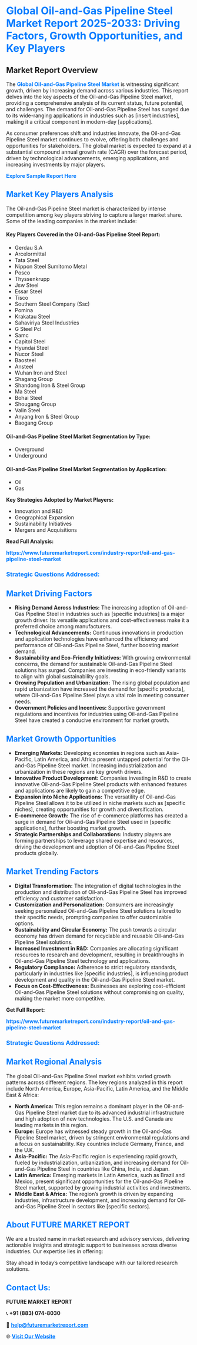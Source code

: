 <h1 style="color: #007BFF;">Global Oil-and-Gas Pipeline Steel Market Report 2025-2033: Driving Factors, Growth Opportunities, and Key Players</h1>

<section id="overview">
<h2>Market Report Overview</h2>
<p>The <a href="https://www.futuremarketreport.com/industry-report/oil-and-gas-pipeline-steel-market" style="color: #007BFF; text-decoration: none;"><strong>Global Oil-and-Gas Pipeline Steel Market</strong></a> is witnessing significant growth, driven by increasing demand across various industries. This report delves into the key aspects of the Oil-and-Gas Pipeline Steel market, providing a comprehensive analysis of its current status, future potential, and challenges. The demand for Oil-and-Gas Pipeline Steel has surged due to its wide-ranging applications in industries such as [insert industries], making it a critical component in modern-day [applications].</p>
<p>As consumer preferences shift and industries innovate, the Oil-and-Gas Pipeline Steel market continues to evolve, offering both challenges and opportunities for stakeholders. The global market is expected to expand at a substantial compound annual growth rate (CAGR) over the forecast period, driven by technological advancements, emerging applications, and increasing investments by major players.</p>
</section>

<section id="overview">
<p><a href="https://www.futuremarketreport.com/request-sample/reportId=30726" style="color: #007BFF; text-decoration: none;"><strong>Explore Sample Report Here</strong></a></p>
</section>

<section id="key-players">
<h2 style="color: #007BFF;">Market Key Players Analysis</h2>
<p>The Oil-and-Gas Pipeline Steel market is characterized by intense competition among key players striving to capture a larger market share. Some of the leading companies in the market include:</p>
<h4>Key Players Covered in the Oil-and-Gas Pipeline Steel Report:</h4>
<ul><li>Gerdau S.A</li><li>Arcelormittal</li><li>Tata Steel</li><li>Nippon Steel Sumitomo Metal</li><li>Posco</li><li>Thyssenkrupp</li><li>Jsw Steel</li><li>Essar Steel</li><li>Tisco</li><li>Southern Steel Company (Ssc)</li><li>Pomina</li><li>Krakatau Steel</li><li>Sahaviriya Steel Industries</li><li>G Steel Pcl</li><li>Samc</li><li>Capitol Steel</li><li>Hyundai Steel</li><li>Nucor Steel</li><li>Baosteel</li><li>Ansteel</li><li>Wuhan Iron and Steel</li><li>Shagang Group</li><li>Shandong Iron &amp; Steel Group</li><li>Ma Steel</li><li>Bohai Steel</li><li>Shougang Group</li><li>Valin Steel</li><li>Anyang Iron &amp; Steel Group</li><li>Baogang Group</li></ul>
<h4>Oil-and-Gas Pipeline Steel Market Segmentation by Type:</h4>
<ul><li>Overground</li><li>Underground</li></ul>

<h4>Oil-and-Gas Pipeline Steel Market Segmentation by Application:</h4>
<ul><li>Oil</li><li>Gas</li></ul>
<p><strong>Key Strategies Adopted by Market Players:</strong></p>
<ul>
<li>Innovation and R&D</li>
<li>Geographical Expansion</li>
<li>Sustainability Initiatives</li>
<li>Mergers and Acquisitions</li>
</ul>
</section>

<section>
<p><strong>Read Full Analysis: </strong></p><a href="https://www.futuremarketreport.com/industry-report/oil-and-gas-pipeline-steel-market" style="color: #007BFF; text-decoration: none;"><strong>https://www.futuremarketreport.com/industry-report/oil-and-gas-pipeline-steel-market</strong></a>
<h3 style="color: #007BFF;">Strategic Questions Addressed:</h3>
</section>

<section id="driving-factors">
<h2 style="color: #007BFF;">Market Driving Factors</h2>
<ul>
<li><strong>Rising Demand Across Industries:</strong> The increasing adoption of Oil-and-Gas Pipeline Steel in industries such as [specific industries] is a major growth driver. Its versatile applications and cost-effectiveness make it a preferred choice among manufacturers.</li>
<li><strong>Technological Advancements:</strong> Continuous innovations in production and application technologies have enhanced the efficiency and performance of Oil-and-Gas Pipeline Steel, further boosting market demand.</li>
<li><strong>Sustainability and Eco-Friendly Initiatives:</strong> With growing environmental concerns, the demand for sustainable Oil-and-Gas Pipeline Steel solutions has surged. Companies are investing in eco-friendly variants to align with global sustainability goals.</li>
<li><strong>Growing Population and Urbanization:</strong> The rising global population and rapid urbanization have increased the demand for [specific products], where Oil-and-Gas Pipeline Steel plays a vital role in meeting consumer needs.</li>
<li><strong>Government Policies and Incentives:</strong> Supportive government regulations and incentives for industries using Oil-and-Gas Pipeline Steel have created a conducive environment for market growth.</li>
</ul>
</section>

<section id="growth-opportunities">
<h2 style="color: #007BFF;">Market Growth Opportunities</h2>
<ul>
<li><strong>Emerging Markets:</strong> Developing economies in regions such as Asia-Pacific, Latin America, and Africa present untapped potential for the Oil-and-Gas Pipeline Steel market. Increasing industrialization and urbanization in these regions are key growth drivers.</li>
<li><strong>Innovative Product Development:</strong> Companies investing in R&D to create innovative Oil-and-Gas Pipeline Steel products with enhanced features and applications are likely to gain a competitive edge.</li>
<li><strong>Expansion into Niche Applications:</strong> The versatility of Oil-and-Gas Pipeline Steel allows it to be utilized in niche markets such as [specific niches], creating opportunities for growth and diversification.</li>
<li><strong>E-commerce Growth:</strong> The rise of e-commerce platforms has created a surge in demand for Oil-and-Gas Pipeline Steel used in [specific applications], further boosting market growth.</li>
<li><strong>Strategic Partnerships and Collaborations:</strong> Industry players are forming partnerships to leverage shared expertise and resources, driving the development and adoption of Oil-and-Gas Pipeline Steel products globally.</li>
</ul>
</section>

<section id="trending-factors">
<h2 style="color: #007BFF;">Market Trending Factors</h2>
<ul>
<li><strong>Digital Transformation:</strong> The integration of digital technologies in the production and distribution of Oil-and-Gas Pipeline Steel has improved efficiency and customer satisfaction.</li>
<li><strong>Customization and Personalization:</strong> Consumers are increasingly seeking personalized Oil-and-Gas Pipeline Steel solutions tailored to their specific needs, prompting companies to offer customizable options.</li>
<li><strong>Sustainability and Circular Economy:</strong> The push towards a circular economy has driven demand for recyclable and reusable Oil-and-Gas Pipeline Steel solutions.</li>
<li><strong>Increased Investment in R&D:</strong> Companies are allocating significant resources to research and development, resulting in breakthroughs in Oil-and-Gas Pipeline Steel technology and applications.</li>
<li><strong>Regulatory Compliance:</strong> Adherence to strict regulatory standards, particularly in industries like [specific industries], is influencing product development and quality in the Oil-and-Gas Pipeline Steel market.</li>
<li><strong>Focus on Cost-Effectiveness:</strong> Businesses are exploring cost-efficient Oil-and-Gas Pipeline Steel solutions without compromising on quality, making the market more competitive.</li>
</ul>
</section>

<section>
<p><strong>Get Full Report: </strong></p><a href="https://www.futuremarketreport.com/industry-report/oil-and-gas-pipeline-steel-market" style="color: #007BFF; text-decoration: none;"><strong>https://www.futuremarketreport.com/industry-report/oil-and-gas-pipeline-steel-market</strong></a>
<h3 style="color: #007BFF;">Strategic Questions Addressed:</h3>
</section>


<section id="regional-analysis">
<h2 style="color: #007BFF;">Market Regional Analysis</h2>
<p>The global Oil-and-Gas Pipeline Steel market exhibits varied growth patterns across different regions. The key regions analyzed in this report include North America, Europe, Asia-Pacific, Latin America, and the Middle East & Africa:</p>
<ul>
<li><strong>North America:</strong> This region remains a dominant player in the Oil-and-Gas Pipeline Steel market due to its advanced industrial infrastructure and high adoption of new technologies. The U.S. and Canada are leading markets in this region.</li>
<li><strong>Europe:</strong> Europe has witnessed steady growth in the Oil-and-Gas Pipeline Steel market, driven by stringent environmental regulations and a focus on sustainability. Key countries include Germany, France, and the U.K.</li>
<li><strong>Asia-Pacific:</strong> The Asia-Pacific region is experiencing rapid growth, fueled by industrialization, urbanization, and increasing demand for Oil-and-Gas Pipeline Steel in countries like China, India, and Japan.</li>
<li><strong>Latin America:</strong> Emerging markets in Latin America, such as Brazil and Mexico, present significant opportunities for the Oil-and-Gas Pipeline Steel market, supported by growing industrial activities and investments.</li>
<li><strong>Middle East & Africa:</strong> The region’s growth is driven by expanding industries, infrastructure development, and increasing demand for Oil-and-Gas Pipeline Steel in sectors like [specific sectors].</li>
</ul>
</section>

<footer>
<h2 style="color: #007BFF;">About FUTURE MARKET REPORT</h2>
<p>We are a trusted name in market research and advisory services, delivering actionable insights and strategic support to businesses across diverse industries. Our expertise lies in offering:</p>

<p>Stay ahead in today’s competitive landscape with our tailored research solutions.</p>

<h2 style="color: #007BFF;">Contact Us:</h2>
<p><strong>FUTURE MARKET REPORT</strong></p>
<p>📞 <strong>+91 (883) 074-8030</strong></p>
<p>📧 <strong><a href="mailto:help@futuremarketreport.com" style="color: #007BFF;">help@futuremarketreport.com</a></strong></p>
<p>🌐 <strong><a href="https://www.futuremarketreport.com/" style="color: #007BFF;">Visit Our Website</a></strong></p>
</footer>